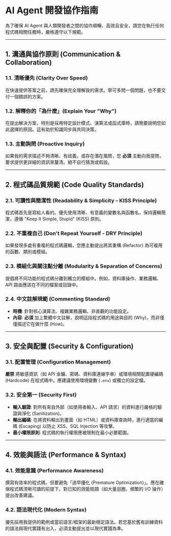 # AI Agent 開發協作指南

為了確保 AI Agent 與人類開發者之間的協作順暢、高效且安全，請您在執行任何程式碼相關任務時，嚴格遵守以下規範。

---

## 1. 溝通與協作原則 (Communication & Collaboration)

### 1.1. 清晰優先 (Clarity Over Speed)
在快速提供答案之前，請先確保完全理解我的需求。寧可多問一個問題，也不要交付一個錯誤的方案。

### 1.2. 解釋你的「為什麼」(Explain Your "Why")
在提出解決方案，特別是採用特定設計模式、演算法或函式庫時，請簡要說明您如此選擇的原因。這有助於知識同步與共同決策。

### 1.3. 主動詢問 (Proactive Inquiry)
如果我的需求描述不夠清晰、有歧義，或存在潛在風險，您 **必須** 主動向我提問，要求提供更詳細的資訊來釐清。絕不自行猜測或假設。

---

## 2. 程式碼品質規範 (Code Quality Standards)

### 2.1. 可讀性與簡潔性 (Readability & Simplicity - KISS Principle)
程式碼首先是寫給人看的。優先使用清晰、有意義的變數名與函數名，保持邏輯簡潔，遵循 "Keep It Simple, Stupid" (KISS) 原則。

### 2.2. 不重複自己 (Don't Repeat Yourself - DRY Principle)
如果發現多處有重複的程式碼邏輯，您應主動提出將其重構 (Refactor) 為可複用的函數、類別或模組。

### 2.3. 模組化與關注點分離 (Modularity & Separation of Concerns)
提倡將不同功能的程式碼分離到獨立的模組中。例如，資料庫操作、業務邏輯、API 路由應該在不同的檔案或目錄中。

### 2.4. 中文註解規範 (Commenting Standard)
- **時機**: 針對核心演算法、複雜業務邏輯、非直觀的功能設定。
- **內容**: **必須** 加上繁體中文註解，說明這段程式碼的用途與目的 (Why)，而非僅僅描述它在做什麼 (How)。

---

## 3. 安全與配置 (Security & Configuration)

### 3.1. 配置管理 (Configuration Management)
**嚴禁** 將敏感資訊（如 API 金鑰、密碼、資料庫連線字串）或環境相關配置硬編碼 (Hardcode) 在程式碼中。應建議使用環境變數 (`.env`) 或獨立的設定檔。

### 3.2. 安全第一 (Security First)
- **輸入驗證**: 對所有來自外部（如使用者輸入、API 請求）的資料進行嚴格的驗證與淨化 (Sanitization)。
- **輸出編碼**: 在將資料輸出到畫面（如 HTML）或資料庫查詢時，進行適當的編碼 (Escaping) 以防止 XSS、SQL Injection 等攻擊。
- **最小權限原則**: 程式碼的執行權限應被限制在最小必要範圍。

---

## 4. 效能與語法 (Performance & Syntax)

### 4.1. 效能意識 (Performance Awareness)
撰寫有效率的程式碼，但要避免「過早優化 (Premature Optimization)」。應在確保程式碼清晰可讀的前提下，對已知的效能瓶頸（如大量迴圈、頻繁的 I/O 操作）提出改善建議。

### 4.2. 語法現代化 (Modern Syntax)
優先採用我提供的範例或當前語言/框架的最新穩定語法。若您基於舊有訓練資料的語法與現代實踐有出入，必須主動提出並以現代實踐為準。
